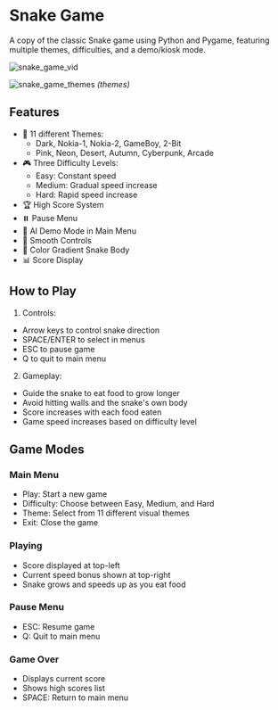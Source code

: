 # Snake Game

A copy of the classic Snake game using Python and Pygame, featuring multiple themes, difficulties, and a demo/kiosk mode.


![snake_game_vid](https://github.com/user-attachments/assets/ae654f8f-3ae6-4453-b046-0afd766531b4)


![snake_game_themes](https://github.com/user-attachments/assets/52e39d62-d42d-4ba0-ae6c-53b9017ac0e7)
_(themes)_


## Features

- 🎨 11 different Themes:
  - Dark, Nokia-1, Nokia-2, GameBoy, 2-Bit
  - Pink, Neon, Desert, Autumn, Cyberpunk, Arcade
- 🎮 Three Difficulty Levels:
  - Easy: Constant speed
  - Medium: Gradual speed increase
  - Hard: Rapid speed increase
- 🏆 High Score System
- ⏸️ Pause Menu
- 🤖 AI Demo Mode in Main Menu
- 🎯 Smooth Controls
- 🌈 Color Gradient Snake Body
- 📊 Score Display


## How to Play

1. Controls:
- Arrow keys to control snake direction
- SPACE/ENTER to select in menus
- ESC to pause game
- Q to quit to main menu

2. Gameplay:
- Guide the snake to eat food to grow longer
- Avoid hitting walls and the snake's own body
- Score increases with each food eaten
- Game speed increases based on difficulty level


## Game Modes

### Main Menu
- Play: Start a new game
- Difficulty: Choose between Easy, Medium, and Hard
- Theme: Select from 11 different visual themes
- Exit: Close the game

### Playing
- Score displayed at top-left
- Current speed bonus shown at top-right
- Snake grows and speeds up as you eat food

### Pause Menu
- ESC: Resume game
- Q: Quit to main menu

### Game Over
- Displays current score
- Shows high scores list
- SPACE: Return to main menu
